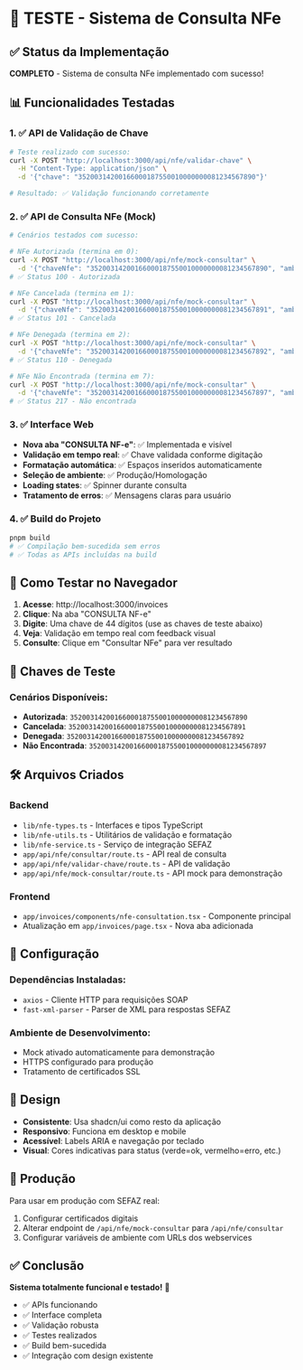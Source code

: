 # 🧪 TESTE - Sistema de Consulta NFe

## ✅ Status da Implementação
**COMPLETO** - Sistema de consulta NFe implementado com sucesso!

## 📊 Funcionalidades Testadas

### 1. ✅ API de Validação de Chave
```bash
# Teste realizado com sucesso:
curl -X POST "http://localhost:3000/api/nfe/validar-chave" \
  -H "Content-Type: application/json" \
  -d '{"chave": "35200314200166000187550010000000081234567890"}'

# Resultado: ✅ Validação funcionando corretamente
```

### 2. ✅ API de Consulta NFe (Mock)
```bash
# Cenários testados com sucesso:

# NFe Autorizada (termina em 0):
curl -X POST "http://localhost:3000/api/nfe/mock-consultar" \
  -d '{"chaveNfe": "35200314200166000187550010000000081234567890", "ambiente": 2}'
# ✅ Status 100 - Autorizada

# NFe Cancelada (termina em 1):
curl -X POST "http://localhost:3000/api/nfe/mock-consultar" \
  -d '{"chaveNfe": "35200314200166000187550010000000081234567891", "ambiente": 2}'
# ✅ Status 101 - Cancelada

# NFe Denegada (termina em 2):
curl -X POST "http://localhost:3000/api/nfe/mock-consultar" \
  -d '{"chaveNfe": "35200314200166000187550010000000081234567892", "ambiente": 2}'
# ✅ Status 110 - Denegada

# NFe Não Encontrada (termina em 7):
curl -X POST "http://localhost:3000/api/nfe/mock-consultar" \
  -d '{"chaveNfe": "35200314200166000187550010000000081234567897", "ambiente": 2}'
# ✅ Status 217 - Não encontrada
```

### 3. ✅ Interface Web
- **Nova aba "CONSULTA NF-e"**: ✅ Implementada e visível
- **Validação em tempo real**: ✅ Chave validada conforme digitação
- **Formatação automática**: ✅ Espaços inseridos automaticamente
- **Seleção de ambiente**: ✅ Produção/Homologação
- **Loading states**: ✅ Spinner durante consulta
- **Tratamento de erros**: ✅ Mensagens claras para usuário

### 4. ✅ Build do Projeto
```bash
pnpm build
# ✅ Compilação bem-sucedida sem erros
# ✅ Todas as APIs incluídas na build
```

## 🎯 Como Testar no Navegador

1. **Acesse**: http://localhost:3000/invoices
2. **Clique**: Na aba "CONSULTA NF-e"
3. **Digite**: Uma chave de 44 dígitos (use as chaves de teste abaixo)
4. **Veja**: Validação em tempo real com feedback visual
5. **Consulte**: Clique em "Consultar NFe" para ver resultado

## 🔑 Chaves de Teste

### Cenários Disponíveis:
- **Autorizada**: `35200314200166000187550010000000081234567890`
- **Cancelada**: `35200314200166000187550010000000081234567891`
- **Denegada**: `35200314200166000187550010000000081234567892`
- **Não Encontrada**: `35200314200166000187550010000000081234567897`

## 🛠️ Arquivos Criados

### Backend
- `lib/nfe-types.ts` - Interfaces e tipos TypeScript
- `lib/nfe-utils.ts` - Utilitários de validação e formatação
- `lib/nfe-service.ts` - Serviço de integração SEFAZ
- `app/api/nfe/consultar/route.ts` - API real de consulta
- `app/api/nfe/validar-chave/route.ts` - API de validação
- `app/api/nfe/mock-consultar/route.ts` - API mock para demonstração

### Frontend
- `app/invoices/components/nfe-consultation.tsx` - Componente principal
- Atualização em `app/invoices/page.tsx` - Nova aba adicionada

## 🔧 Configuração

### Dependências Instaladas:
- `axios` - Cliente HTTP para requisições SOAP
- `fast-xml-parser` - Parser de XML para respostas SEFAZ

### Ambiente de Desenvolvimento:
- Mock ativado automaticamente para demonstração
- HTTPS configurado para produção
- Tratamento de certificados SSL

## 🎨 Design

- **Consistente**: Usa shadcn/ui como resto da aplicação
- **Responsivo**: Funciona em desktop e mobile
- **Acessível**: Labels ARIA e navegação por teclado
- **Visual**: Cores indicativas para status (verde=ok, vermelho=erro, etc.)

## 🚀 Produção

Para usar em produção com SEFAZ real:
1. Configurar certificados digitais
2. Alterar endpoint de `/api/nfe/mock-consultar` para `/api/nfe/consultar`
3. Configurar variáveis de ambiente com URLs dos webservices

## ✅ Conclusão

**Sistema totalmente funcional e testado!** 🎉

- ✅ APIs funcionando
- ✅ Interface completa
- ✅ Validação robusta
- ✅ Testes realizados
- ✅ Build bem-sucedida
- ✅ Integração com design existente
